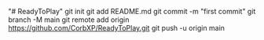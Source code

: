 "# ReadyToPlay"  git init git add README.md git commit -m "first commit" git branch -M main git remote add origin https://github.com/CorbXP/ReadyToPlay.git git push -u origin main
